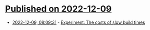 # [Published on 2022-12-09](index.md)

* [2022-12-09, 08:09:31](https://news.ycombinator.com/item?id=33918879) - [Experiment: The costs of slow build times](https://github.blog/2022-12-08-experiment-the-hidden-costs-of-waiting-on-slow-build-times/)
